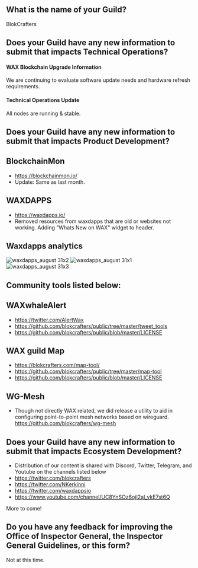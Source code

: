 ## What is the name of your Guild?

BlokCrafters

## Does your Guild have any new information to submit that impacts Technical Operations?

#### WAX Blockchain Upgrade Information

We are continuing to evaluate software update needs and hardware refresh requirements.

#### Technical Operations Update
All nodes are running & stable. 

## Does your Guild have any new information to submit that impacts Product Development?
## BlockchainMon
- https://blockchainmon.io/
- Update: Same as last month.
## WAXDAPPS
- https://waxdapps.io/
- Removed resources from waxdapps that are old or websites not working.  Adding "Whats New on WAX" widget to header. 
## Waxdapps analytics  
![waxdapps_august 31x2](https://github.com/blokcrafters/waxguilds/assets/66744057/bde77122-cee8-4101-ba11-2dbc10fad7e9)
![waxdapps_august 31x1](https://github.com/blokcrafters/waxguilds/assets/66744057/85bdd61d-741a-4dcb-bfe6-e12da2f64b0c)
![waxdapps_august 31x3](https://github.com/blokcrafters/waxguilds/assets/66744057/5f8c17b5-608b-45be-9357-a7509d95cda5)




 

## Community tools listed below:
## WAXwhaleAlert
+ https://twitter.com/AlertWax 
+ https://github.com/blokcrafters/public/tree/master/tweet_tools
+ https://github.com/blokcrafters/public/blob/master/LICENSE

## WAX guild Map
+ https://blokcrafters.com/map-tool/
+ https://github.com/blokcrafters/public/tree/master/map-tool
+ https://github.com/blokcrafters/public/blob/master/LICENSE

## WG-Mesh
+ Though not directly WAX related, we did release a utility to aid in configuring point-to-point mesh networks based on wireguard.
https://github.com/blokcrafters/wg-mesh

## Does your Guild have any new information to submit that impacts Ecosystem Development?

+ Distribution of our content is shared with Discord, Twitter, Telegram, and Youtube on the channels listed below
+ https://twitter.com/blokcrafters
+ https://twitter.com/NKerkinni
+ https://twitter.com/waxdappsio
+ https://www.youtube.com/channel/UC8YnSOz6ojI2al_vkE7st6Q

More to come!

## Do you have any feedback for improving the Office of Inspector General, the Inspector General Guidelines, or this form?

Not at this time.
